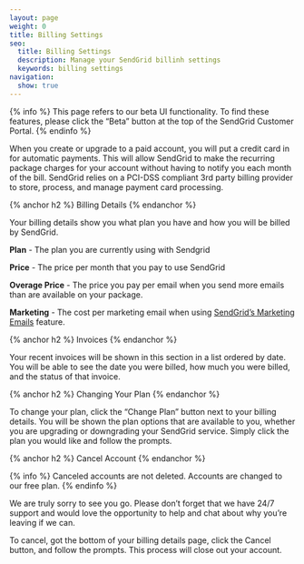 ```yaml
---
layout: page
weight: 0
title: Billing Settings
seo:
  title: Billing Settings
  description: Manage your SendGrid billinh settings
  keywords: billing settings
navigation:
  show: true
---
```


{% info %}
This page refers to our beta UI functionality. To find these features, please click the “Beta” button at the top of the SendGrid Customer Portal.
{% endinfo %}

When you create or upgrade to a paid account, you will put a credit card in for automatic payments. This will allow SendGrid to make the recurring package charges for your account without having to notify you each month of the bill. SendGrid relies on a PCI-DSS compliant 3rd party billing provider to store, process, and manage payment card processing.

{% anchor h2 %}
Billing Details
{% endanchor %}

Your billing details show you what plan you have and how you will be billed by SendGrid.

**Plan** - The plan you are currently using with Sendgrid

**Price** - The price per month that you pay to use SendGrid

**Overage Price** - The price you pay per email when you send more emails than are available on your package.

**Marketing** - The cost per marketing email when using [SendGrid’s Marketing Emails]({root_url}/User_Guide/Marketing_Emails/index.html) feature. 

{% anchor h2 %}
Invoices
{% endanchor %}

Your recent invoices will be shown in this section in a list ordered by date. You will be able to see the date you were billed, how much you were billed, and the status of that invoice.

{% anchor h2 %}
Changing Your Plan
{% endanchor %}

To change your plan, click the “Change Plan” button next to your billing details. You will be shown the plan options that are available to you, whether you are upgrading or downgrading your SendGrid service. Simply click the plan you would like and follow the prompts.

{% anchor h2 %}
Cancel Account
{% endanchor %}

{% info %}
Canceled accounts are not deleted. Accounts are changed to our free plan.
{% endinfo %}

We are truly sorry to see you go. Please don’t forget that we have 24/7 support and would love the opportunity to help and chat about why you’re leaving if we can.

To cancel, got the bottom of your billing details page, click the Cancel button, and follow the prompts. This process will close out your account.
